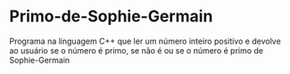 # Primo-de-Sophie-Germain
Programa na linguagem C++ que ler um número inteiro positivo e devolve ao usuário se o número é primo, se não é ou se o número é primo de Sophie-Germain
